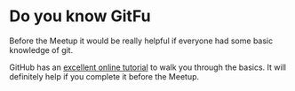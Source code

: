 # Do you know GitFu

Before the Meetup it would be really helpful if everyone had some basic knowledge of git.

GitHub has an [excellent online tutorial](https://try.github.io) to walk you through the basics. It will definitely help if you complete it before the Meetup.

